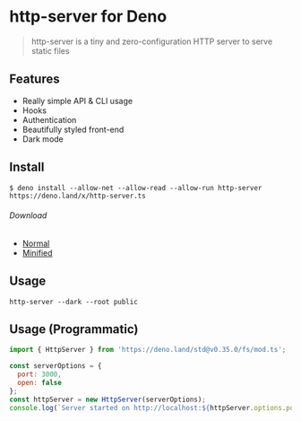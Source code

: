 # http-server for Deno

> http-server is a tiny and zero-configuration HTTP server to serve static files

## Features

- Really simple API & CLI usage
- Hooks
- Authentication
- Beautifully styled front-end
- Dark mode

## Install

```
$ deno install --allow-net --allow-read --allow-run http-server https://deno.land/x/http-server.ts
```

###### Download

- [Normal](https://path.to.file)
- [Minified](https://path.to.file)

## Usage

```shell
http-server --dark --root public
```

## Usage (Programmatic)

```js
import { HttpServer } from 'https://deno.land/std@v0.35.0/fs/mod.ts';

const serverOptions = {
  port: 3000,
  open: false
};
const httpServer = new HttpServer(serverOptions);
console.log(`Server started on http://localhost:${httpServer.options.port}`);
```